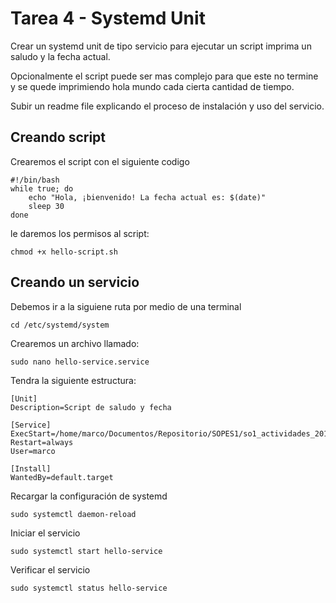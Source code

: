 # Tarea 4 - Systemd Unit

Crear un systemd unit de tipo servicio para ejecutar un script imprima un saludo y la fecha actual. 

Opcionalmente el script puede ser mas complejo para que este no termine y se quede imprimiendo hola mundo cada cierta cantidad de tiempo.

Subir un readme file explicando el proceso de instalación y uso del servicio.
## Creando script
Crearemos el script con el siguiente codigo
~~~
#!/bin/bash
while true; do
    echo "Hola, ¡bienvenido! La fecha actual es: $(date)"
    sleep 30
done
~~~

le daremos los permisos al script:
~~~
chmod +x hello-script.sh
~~~

## Creando un servicio
Debemos ir a la siguiene ruta por medio de una terminal
~~~
cd /etc/systemd/system
~~~

Crearemos un archivo llamado:
~~~
sudo nano hello-service.service
~~~

Tendra la siguiente estructura:
~~~
[Unit]
Description=Script de saludo y fecha

[Service]
ExecStart=/home/marco/Documentos/Repositorio/SOPES1/so1_actividades_201122934/actividad4/hello_script.sh
Restart=always
User=marco

[Install]
WantedBy=default.target
~~~

Recargar la configuración de systemd
~~~
sudo systemctl daemon-reload
~~~
Iniciar el servicio
~~~
sudo systemctl start hello-service
~~~

Verificar el servicio
~~~
sudo systemctl status hello-service
~~~